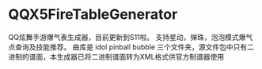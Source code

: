 # QQX5FireTableGenerator
QQ炫舞手游爆气表生成器，目前更新到S11啦。
支持星动，弹珠，泡泡模式爆气点查询及技能推荐。
曲库是 idol pinball bubble 三个文件夹，源文件包中只有二进制的谱面，本生成器已将二进制谱面转为XML格式供官方制谱器使用
